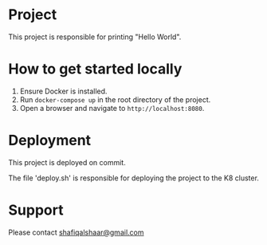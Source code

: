 # Project

This project is responsible for printing "Hello World".

# How to get started locally

1. Ensure Docker is installed.
2. Run `docker-compose up` in the root directory of the project.
3. Open a browser and navigate to `http://localhost:8080`.

# Deployment

This project is deployed on commit.

The file 'deploy.sh' is responsible for deploying the project to the K8 cluster.

# Support

Please contact shafiqalshaar@gmail.com
